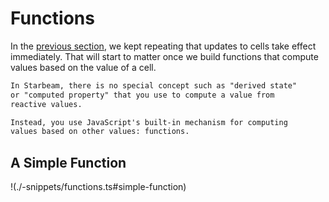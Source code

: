 # Functions

In the [previous section](./cells.md), we kept repeating that
updates to cells take effect immediately. That will start to
matter once we build functions that compute values based on the
value of a cell.

```md info Compute Values Using Functions
In Starbeam, there is no special concept such as "derived state"
or "computed property" that you use to compute a value from
reactive values.

Instead, you use JavaScript's built-in mechanism for computing
values based on other values: functions.
```

## A Simple Function

!(./-snippets/functions.ts#simple-function)
